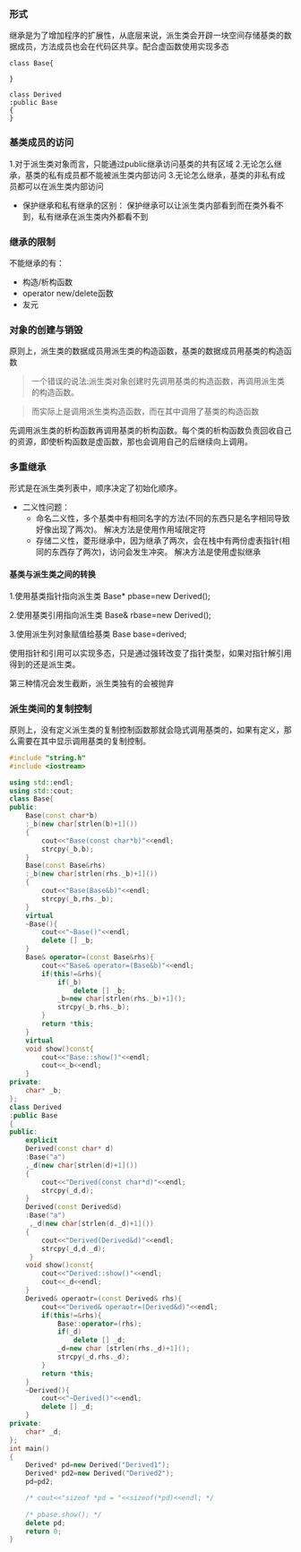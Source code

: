 ### 形式
继承是为了增加程序的扩展性，从底层来说，派生类会开辟一块空间存储基类的数据成员，方法成员也会在代码区共享。配合虚函数使用实现多态
```
class Base{

}

class Derived
:public Base
{
}
```
### 基类成员的访问
1.对于派生类对象而言，只能通过public继承访问基类的共有区域
2.无论怎么继承，基类的私有成员都不能被派生类内部访问
3.无论怎么继承，基类的非私有成员都可以在派生类内部访问

+ 保护继承和私有继承的区别：
保护继承可以让派生类内部看到而在类外看不到，私有继承在派生类内外都看不到
### 继承的限制
不能继承的有：
+ 构造/析构函数
+ operator new/delete函数
+ 友元
### 对象的创建与销毁
原则上，派生类的数据成员用派生类的构造函数，基类的数据成员用基类的构造函数
> 一个错误的说法:派生类对象创建时先调用基类的构造函数，再调用派生类的构造函数。

> 而实际上是调用派生类构造函数，而在其中调用了基类的构造函数

先调用派生类的析构函数再调用基类的析构函数。每个类的析构函数负责回收自己的资源，即使析构函数是虚函数，那也会调用自己的后继续向上调用。

### 多重继承
形式是在派生类列表中，顺序决定了初始化顺序。
+ 二义性问题：
  + 命名二义性，多个基类中有相同名字的方法(不同的东西只是名字相同导致好像出现了两次)。
解决方法是使用作用域限定符
  + 存储二义性，菱形继承中，因为继承了两次，会在栈中有两份虚表指针(相同的东西存了两次)，访问会发生冲突。
解决方法是使用虚拟继承

#### 基类与派生类之间的转换
1.使用基类指针指向派生类 Base* pbase=new Derived();

2.使用基类引用指向派生类 Base& rbase=new Derived();

3.使用派生列对象赋值给基类 Base base=derived;

使用指针和引用可以实现多态，只是通过强转改变了指针类型，如果对指针解引用得到的还是派生类。

第三种情况会发生截断，派生类独有的会被抛弃

### 派生类间的复制控制
原则上，没有定义派生类的复制控制函数那就会隐式调用基类的，如果有定义，那么需要在其中显示调用基类的复制控制。
```c++
#include "string.h"
#include <iostream>

using std::endl;
using std::cout;
class Base{
public:
    Base(const char*b)
    :_b(new char[strlen(b)+1]())
    {
        cout<<"Base(const char*b)"<<endl;
        strcpy(_b,b);
    }
    Base(const Base&rhs)
    :_b(new char[strlen(rhs._b)+1]())
    {
        cout<<"Base(Base&b)"<<endl;
        strcpy(_b,rhs._b);
    }
    virtual
    ~Base(){
        cout<<"~Base()"<<endl;
        delete [] _b;
    }
    Base& operator=(const Base&rhs){
        cout<<"Base& operator=(Base&b)"<<endl;
        if(this!=&rhs){
            if(_b)
                delete [] _b;
            _b=new char[strlen(rhs._b)+1]();
            strcpy(_b,rhs._b);
        }
        return *this;
    }
    virtual
    void show()const{
        cout<<"Base::show()"<<endl;
        cout<<_b<<endl;    
    }
private:
    char* _b;
};
class Derived
:public Base
{
public:
    explicit
    Derived(const char* d)
    :Base("a")
    ,_d(new char[strlen(d)+1]())
    {
        cout<<"Derived(const char*d)"<<endl;
        strcpy(_d,d);
    }
    Derived(const Derived&d)
    :Base("a")
     ,_d(new char[strlen(d._d)+1]())
    {
        cout<<"Derived(Derived&d)"<<endl;
        strcpy(_d,d._d);
     }
    void show()const{
        cout<<"Derived::show()"<<endl;
        cout<<_d<<endl;    
    }
    Derived& operaotr=(const Derived& rhs){
        cout<<"Derived& operaotr=(Derived&d)"<<endl;
        if(this!=&rhs){
            Base::operator=(rhs);
            if(_d)
                delete [] _d;
            _d=new char [strlen(rhs._d)+1]();
            strcpy(_d,rhs._d);
        }
        return *this;
    }
    ~Derived(){
        cout<<"~Derived()"<<endl;
        delete [] _d;
    }
private:
    char* _d;
};
int main()
{
    Derived* pd=new Derived("Derived1");
    Derived* pd2=new Derived("Derived2");
    pd=pd2; 

    /* cout<<"sizeof *pd = "<<sizeof(*pd)<<endl; */
    
    /* pbase.show(); */
    delete pd;
    return 0;
}


```
